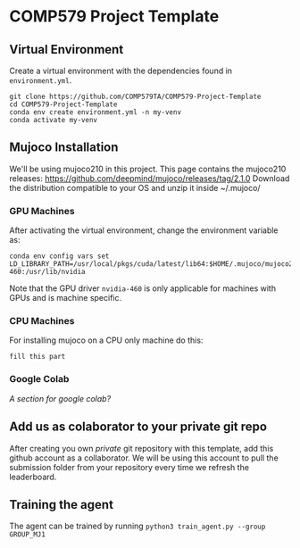 # COMP579 Project Template
## Virtual Environment
Create a virtual environment with the dependencies found in `environment.yml`. 

```
git clone https://github.com/COMP579TA/COMP579-Project-Template
cd COMP579-Project-Template
conda env create environment.yml -n my-venv
conda activate my-venv
```

## Mujoco Installation
We'll be using mujoco210 in this project. This page contains the mujoco210 releases:
https://github.com/deepmind/mujoco/releases/tag/2.1.0
Download the distribution compatible to your OS and unzip it inside ~/.mujoco/
 
### GPU Machines
After activating the virtual environment, change the environment variable as:
```
conda env config vars set LD_LIBRARY_PATH=/usr/local/pkgs/cuda/latest/lib64:$HOME/.mujoco/mujoco210/bin:/usr/lib/nvidia-460:/usr/lib/nvidia
```

Note that the GPU driver `nvidia-460` is only applicable for machines with GPUs and is machine specific.

### CPU Machines
For installing mujoco on a CPU only machine do this:

```
fill this part
```

### Google Colab
_A section for google colab?_

## Add us as colaborator to your private git repo
After creating you own _private_ git repository with this template, add this github account as a collaborator. We will be using this account to pull the submission folder from your repository every time we refresh the leaderboard.

## Training the agent
The agent can be trained by running `python3 train_agent.py --group GROUP_MJ1`

